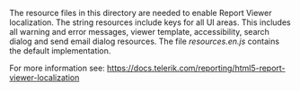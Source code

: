 The resource files in this directory are needed to enable Report Viewer localization. The string resources include keys for all UI areas. This includes all warning and error messages, viewer template, accessibility, search dialog and send email dialog resources. The file _resources.en.js_ contains the default implementation.

For more information see: https://docs.telerik.com/reporting/html5-report-viewer-localization
